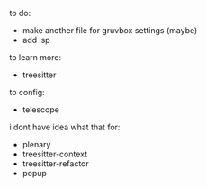 to do:
- make another file for gruvbox settings (maybe)
- add lsp

to learn more:
- treesitter

to config:
- telescope

i dont have idea what that for:
- plenary
- treesitter-context
- treesitter-refactor
- popup
